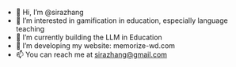 - 👋 Hi, I’m @sirazhang
- 👀 I’m interested in gamification in education, especially language teaching
- 🌱 I’m currently building the LLM in Education 
- 📖 I’m developing my website: memorize-wd.com
- 📫 You can reach me at sirazhang@gmail.com

<!---
sirazhang/sirazhang is a ✨ special ✨ repository because its `README.md` (this file) appears on your GitHub profile.
You can click the Preview link to take a look at your changes.
--->
